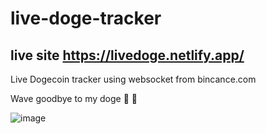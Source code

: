 # live-doge-tracker

## live site https://livedoge.netlify.app/

Live Dogecoin tracker using websocket from bincance.com 

Wave goodbye to my doge 👋 👋

![image](https://user-images.githubusercontent.com/83312425/120173223-ba363980-c1fb-11eb-9784-9364aededd3e.png)
